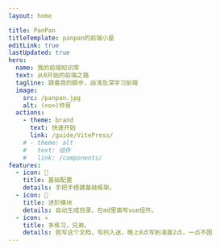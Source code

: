 ```yaml
---
layout: home

title: PanPan
titleTemplate: panpan的前端小屋
editLink: true
lastUpdated: true
hero:
  name: 我的前端知识库
  text: 从0开始的前端之路
  tagline: 跟着我的脚步，由浅及深学习前端
  image:
    src: /panpan.jpg
    alt: (⊙o⊙)帅哥
  actions:
    - theme: brand
      text: 快速开始
      link: /guide/VitePress/
    # - theme: alt
    #   text: 组件
    #   link: /components/
features:
  - icon: 🔨
    title: 基础配置
    details: 手把手搭建基础框架。
  - icon: 🧩
    title: 进阶模块
    details: 自动生成目录、在md里面写vue组件。
  - icon: ✈️
    title: 多练习，兄弟。
    details: 我写这个文档，写的入迷，晚上8点写到凌晨2点，一点不困
---
```


<script setup>
import PowerTort from './demos/PowerTort.vue'
</script>

<power-tort />